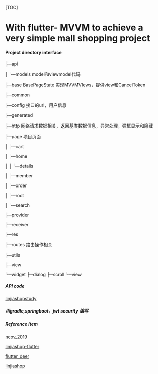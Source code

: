 [TOC]
# With flutter- MVVM to achieve a very simple mall shopping project
#### Project directory interface

├─api

│  └─models model和viewmodel代码

├─base  BasePageState 实现MVVMVIews，提供view和CancelToken

├─common

├─config  接口的url，用户信息

├─generated

├─http  网络请求数据相关，返回基类数据信息，异常处理，弹框显示和隐藏

├─page 项目页面

│  ├─cart

│  ├─home

│  │  └─details

│  ├─member

│  ├─order

│  ├─root

│  └─search

├─provider

├─receiver

├─res

├─routes 路由操作相关

├─utils

├─view

└─widget
    ├─dialog
    ├─scroll
    └─view





##### API code
[linjiashopstudy](https://github.com/githubityu/linjiashopstudy.git)


##### 用gradle,springboot，jwt security 编写


##### Reference Item
[ncov_2019](https://github.com/fluttercandies/ncov_2019)

[linjiashop-flutter](https://github.com/microapp-store/linjiashop-flutter)

[flutter_deer](https://github.com/simplezhli/flutter_deer.git)

[linjiashop](https://gitee.com/microapp/linjiashop)